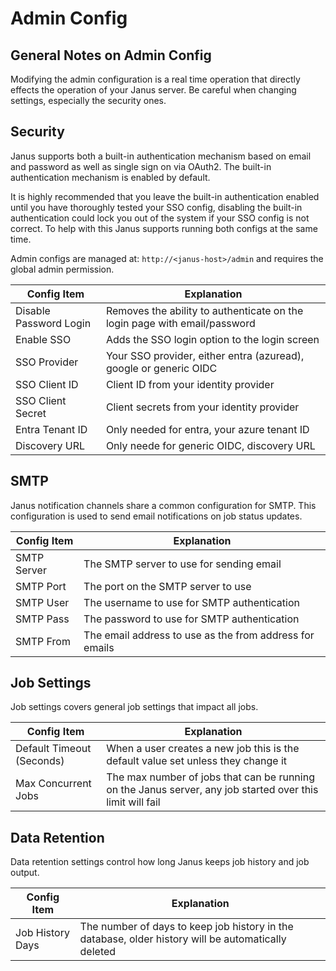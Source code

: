 # Admin Config

## General Notes on Admin Config

Modifying the admin configuration is a real time operation that directly effects the operation of your Janus server.
Be careful when changing settings, especially the security ones.

## Security

Janus supports both a built-in authentication mechanism based on email and password as well as single sign on via OAuth2.  The built-in authentication mechanism is enabled by default.

It is highly recommended that you leave the built-in authentication enabled until you have thoroughly tested your SSO config,
disabling the built-in authentication could lock you out of the system if your SSO config is not correct.  To help with this
Janus supports running both configs at the same time.

Admin configs are managed at: `http://<janus-host>/admin` and requires the global admin permission.

| Config Item            | Explanation                                                               |
|------------------------|---------------------------------------------------------------------------|
| Disable Password Login | Removes the ability to authenticate on the login page with email/password |
| Enable SSO             | Adds the SSO login option to the login screen                             |
| SSO Provider           | Your SSO provider, either entra (azuread), google or generic OIDC         |
| SSO Client ID          | Client ID from your identity provider                                     |
| SSO Client Secret      | Client secrets from your identity provider                                |
| Entra Tenant ID        | Only needed for entra, your azure tenant ID                               |
| Discovery URL          | Only neede for generic OIDC, discovery URL                                |

## SMTP

Janus notification channels share a common configuration for SMTP.  This configuration is used to send email notifications on job status updates.

| Config Item | Explanation                                             |
|-------------|---------------------------------------------------------|
| SMTP Server | The SMTP server to use for sending email                |
| SMTP Port   | The port on the SMTP server to use                      |
| SMTP User   | The username to use for SMTP authentication             |
| SMTP Pass   | The password to use for SMTP authentication             |
| SMTP From   | The email address to use as the from address for emails |

## Job Settings

Job settings covers general job settings that impact all jobs.

| Config Item               | Explanation                                                                                               |
|---------------------------|-----------------------------------------------------------------------------------------------------------|
| Default Timeout (Seconds) | When a user creates a new job this is the default value set unless they change it                         |
| Max Concurrent Jobs       | The max number of jobs that can be running on the Janus server, any job started over this limit will fail |

## Data Retention

Data retention settings control how long Janus keeps job history and job output.

| Config Item      | Explanation                                                                                         |
|------------------|-----------------------------------------------------------------------------------------------------|
| Job History Days | The number of days to keep job history in the database, older history will be automatically deleted |